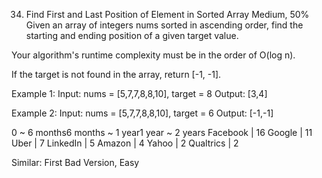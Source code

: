 34. Find First and Last Position of Element in Sorted Array
Medium, 50%
Given an array of integers nums sorted in ascending order, find the starting and ending position of a given target value.

Your algorithm's runtime complexity must be in the order of O(log n).

If the target is not found in the array, return [-1, -1].

Example 1:
Input: nums = [5,7,7,8,8,10], target = 8
Output: [3,4]

Example 2:
Input: nums = [5,7,7,8,8,10], target = 6
Output: [-1,-1]

0 ~ 6 months6 months ~ 1 year1 year ~ 2 years
Facebook | 16 Google | 11 Uber | 7 LinkedIn | 5 Amazon | 4 Yahoo | 2 Qualtrics | 2

Similar:
First Bad Version, Easy

